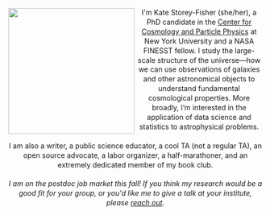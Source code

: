 <section id="main" class="container">
<section class="box special features">
    <header class="major">
    <div style="line-height:135%;">
    <p> <img src="{{ '/images/headshot.jpg' | relative_url }}" alt="" align="left" width="250"> I'm Kate Storey-Fisher (she/her), a PhD candidate in the <a href="https://cosmo.nyu.edu" target="_blank">Center for Cosmology and Particle Physics</a> at New York University and a NASA FINESST fellow. I study the large-scale structure of the universe—how we can use observations of galaxies and other astronomical objects to understand fundamental cosmological properties. More broadly, I’m interested in the application of data science and statistics to astrophysical problems.
    <br>
    <br>
    I am also a writer, a public science educator, a cool TA (not a regular TA), an open source advocate, a labor organizer, a half-marathoner, and an extremely dedicated member of my book club.
    <br>
    <br>
    <em> I am on the postdoc job market this fall! If you think my research would be a good fit for your group, or you'd like me to give a talk at your institute, please <a href="mailto:k.sf@nyu.edu">reach out</a>.</em></p>
    </div>
    </header>
</section>
